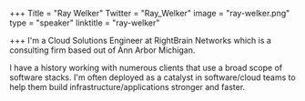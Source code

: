 +++
Title = "Ray Welker"
Twitter = "Ray_Welker"
image = "ray-welker.png"
type = "speaker"
linktitle = "ray-welker"

+++
I'm a Cloud Solutions Engineer at RightBrain Networks which is a consulting firm based out of Ann Arbor Michigan.

I have a history working with numerous clients that use a broad scope of software stacks. I'm often deployed as a catalyst in software/cloud teams to help them build infrastructure/applications stronger and faster.

